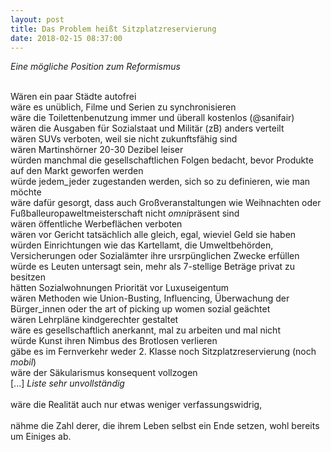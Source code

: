 ```yaml
---
layout: post
title: Das Problem heißt Sitzplatzreservierung
date: 2018-02-15 08:37:00
---
```


*Eine mögliche Position zum Reformismus*<br><br>

Wären ein paar Städte autofrei<br>
wäre es unüblich, Filme und Serien zu synchronisieren<br>
wäre die Toilettenbenutzung immer und überall kostenlos (@sanifair)<br>
wären die Ausgaben für Sozialstaat und Militär (zB) anders verteilt <br>
wären SUVs verboten, weil sie nicht zukunftsfähig sind<br>
wären Martinshörner 20-30 Dezibel leiser<br>
würden manchmal die gesellschaftlichen Folgen bedacht, bevor Produkte auf den Markt geworfen werden<br>
würde jedem\_jeder zugestanden werden, sich so zu definieren, wie man möchte<br>
wäre dafür gesorgt, dass auch Großveranstaltungen wie Weihnachten oder Fußballeuropaweltmeisterschaft nicht *omni*präsent sind<br>
wären öffentliche Werbeflächen verboten<br>
wären vor Gericht tatsächlich alle gleich, egal, wieviel Geld sie haben<br>
würden Einrichtungen wie das Kartellamt, die Umweltbehörden, Versicherungen oder Sozialämter ihre ursrpünglichen Zwecke erfüllen<br>
würde es Leuten untersagt sein, mehr als 7-stellige Beträge privat zu besitzen<br>
hätten Sozialwohnungen Priorität vor Luxuseigentum<br>
wären Methoden wie Union-Busting, Influencing, Überwachung der Bürger\_innen oder the art of picking up women sozial geächtet<br>
wären Lehrpläne kindgerechter gestaltet<br>
wäre es gesellschaftlich anerkannt, mal zu arbeiten und mal nicht<br>
würde Kunst ihren Nimbus des Brotlosen verlieren<br>
gäbe es im Fernverkehr weder 2. Klasse noch Sitzplatzreservierung (noch *mobil*)<br>
wäre der Säkularismus konsequent vollzogen<br>
\[...\] *Liste sehr unvollständig*<br><br>
wäre die Realität auch nur etwas weniger verfassungswidrig,<br><br>
nähme die Zahl derer, die ihrem Leben selbst ein Ende setzen, wohl bereits um Einiges ab.

